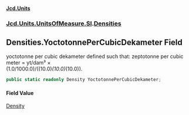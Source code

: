 #### [Jcd.Units](index.md 'index')
### [Jcd.Units.UnitsOfMeasure.SI](Jcd.Units.UnitsOfMeasure.SI.md 'Jcd.Units.UnitsOfMeasure.SI').[Densities](Densities.md 'Jcd.Units.UnitsOfMeasure.SI.Densities')

## Densities.YoctotonnePerCubicDekameter Field

yoctotonne per cubic dekameter defined such that: zeptotonne per cubic meter = yt/dam³ ×  
(1.0/1000.0)/((10.0)*(10.0)*(10.0)).

```csharp
public static readonly Density YoctotonnePerCubicDekameter;
```

#### Field Value
[Density](Density.md 'Jcd.Units.UnitTypes.Density')